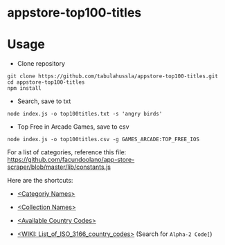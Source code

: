 appstore-top100-titles
======================

# Usage

- Clone repository

```shell
git clone https://github.com/tabulahussla/appstore-top100-titles.git
cd appstore-top100-titles
npm install
```

- Search, save to txt

```shell
node index.js -o top100titles.txt -s 'angry birds'
```

- Top Free in Arcade Games, save to csv

```shell
node index.js -o top100titles.csv -g GAMES_ARCADE:TOP_FREE_IOS
```

For a list of categories, reference this file: https://github.com/facundoolano/app-store-scraper/blob/master/lib/constants.js

Here are the shortcuts:

+ [\<Categoriy Names\>](https://github.com/facundoolano/app-store-scraper/blob/master/lib/constants.js#L19)

+ [\<Collection Names\>](https://github.com/facundoolano/app-store-scraper/blob/master/lib/constants.js#L3)

+ [\<Available Country Codes\>](https://github.com/facundoolano/app-store-scraper/blob/master/lib/constants.js#L104)

+ [\<WIKI: List_of_ISO_3166_country_codes\>](https://en.wikipedia.org/wiki/List_of_ISO_3166_country_codes#Current_ISO_3166_country_codes) (Search for `Alpha-2 Code[`)
